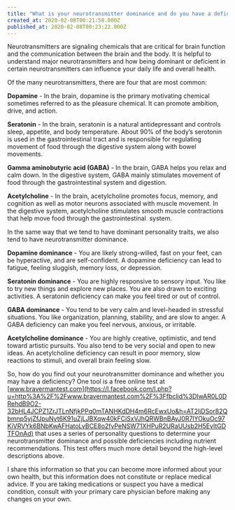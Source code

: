 ```yaml
---
title: "What is your neurotransmitter dominance and do you have a deficiency?"
created_at: 2020-02-08T00:21:58.000Z
published_at: 2020-02-08T00:23:22.000Z
---
```

Neurotransmitters are signaling chemicals that are critical for brain function and the communication between the brain and the body. It is helpful to understand major neurotransmitters and how being dominant or deficient in certain neurotransmitters can influence your daily life and overall health.

Of the many neurotransmitters, there are four that are most common:

**Dopamine** - In the brain, dopamine is the primary motivating chemical sometimes referred to as the pleasure chemical. It can promote ambition, drive, and action.

**Seratonin** - In the brain, seratonin is a natural antidepressant and controls sleep, appetite, and body temperature. About 90% of the body’s serotonin is used in the gastrointestinal tract and is responsible for regulating movement of food through the digestive system along with bowel movements.

**Gamma aminobutyric acid (GABA)** - In the brain, GABA helps you relax and calm down. In the digestive system, GABA mainly stimulates movement of food through the gastrointestinal system and digestion.

**Acetylcholine** - In the brain, acetylcholine promotes focus, memory, and cognition as well as motor neurons associated with muscle movement. In the digestive system, acetylcholine stimulates smooth muscle contractions that help move food through the gastrointestinal  system.

In the same way that we tend to have dominant personality traits, we also tend to have neurotransmitter dominance.

**Dopamine dominance** - You are likely strong-willed, fast on your feet, can be hyperactive, and are self-confident. A dopamine deficiency can lead to fatigue, feeling sluggish, memory loss, or depression.

**Seratonin dominance** - You are highly responsive to sensory input. You like to try new things and explore new places. You are also drawn to exciting activities. A seratonin deficiency can make you feel tired or out of control.

**GABA dominance** \- You tend to be very calm and level-headed in stressful situations. You like organization, planning, stability, and are slow to anger. A GABA deficiency can make you feel nervous, anxious, or irritable.

**Acetylcholine dominance** \- You are highly creative, optimistic, and tend toward artistic pursuits. You also tend to be very social and open to new ideas. An acetylcholine deficiency can result in poor memory, slow reactions to stimuli, and overall brain feeling slow.

So, how do you find out your neurotransmitter dominance and whether you may have a deficiency? One tool is a free online test at [www.bravermantest.com](https://l.facebook.com/l.php?u=http%3A%2F%2Fwww.bravermantest.com%2F%3Ffbclid%3DIwAR0L0DRehdB9O2-32bHL4JCPZ1ZrJTLnNfjkPPq0mTANHKdDH4m6RcEwxUo&h=AT2ljDSor82Qbmnp5yjZfJpuNyt6K91uZjLJBXqw40kFCiSxVJhQRWBnBAyJ0R7lYOkuOc97KiVRVYk6BNbKwAFHatoLyBCE8o2fyPeNSW71XHPuR2URaUUsb2H5EyItGDTFOnAd) that uses a series of personality questions to determine your neurotransmitter dominance and possible deficiencies including nutrient recommendations. This test offers much more detail beyond the high-level descriptions above.

I share this information so that you can become more informed about your own health, but this information does not constitute or replace medical advice. If you are taking medications or suspect you have a medical condition, consult with your primary care physician before making any changes on your own.
